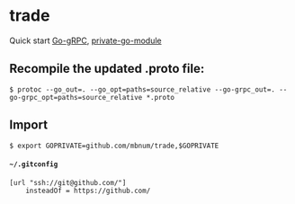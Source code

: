 # trade
Quick start [Go-gRPC](https://grpc.io/docs/languages/go/quickstart/), [private-go-module](https://www.digitalocean.com/community/tutorials/how-to-use-a-private-go-module-in-your-own-project)

## Recompile the updated .proto file:
```console
$ protoc --go_out=. --go_opt=paths=source_relative --go-grpc_out=. --go-grpc_opt=paths=source_relative *.proto
```

## Import
```console
$ export GOPRIVATE=github.com/mbnum/trade,$GOPRIVATE
```

#### **`~/.gitconfig`**
```
[url "ssh://git@github.com/"]
	insteadOf = https://github.com/
```
